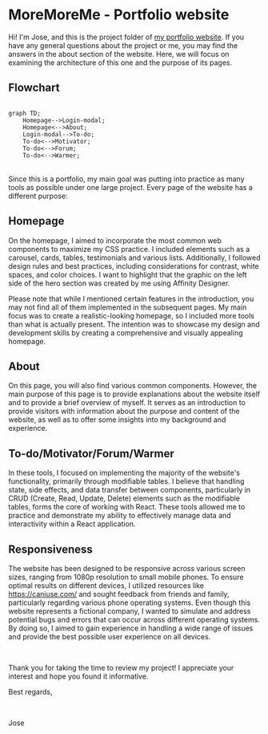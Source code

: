 # MoreMoreMe - Portfolio website

Hi! I'm Jose, and this is the project folder of [my portfolio website](https://moremore.me/). If you have any general questions about the project or me, you may find the answers in the about section of the website. Here, we will focus on examining the architecture of this one and the purpose of its pages.

## Flowchart

```mermaid

graph TD;
    Homepage-->Login-modal;
    Homepage<-->About;
    Login-modal-->To-do;
    To-do<-->Motivator;
    To-do<-->Forum;
    To-do<-->Warmer;
```

<br>
Since this is a portfolio, my main goal was putting into practice as many tools as possible under one large project. Every page of the website has a different purpose: 

<br>

## Homepage

On the homepage, I aimed to incorporate the most common web components to maximize my CSS practice. I included elements such as a carousel, cards, tables, testimonials and various lists. Additionally, I followed design rules and best practices, including considerations for contrast, white spaces, and color choices. I want to highlight that the graphic on the left side of the hero section was created by me using Affinity Designer.

Please note that while I mentioned certain features in the introduction, you may not find all of them implemented in the subsequent pages. My main focus was to create a realistic-looking homepage, so I included more tools than what is actually present. The intention was to showcase my design and development skills by creating a comprehensive and visually appealing homepage.

## About

On this page, you will also find various common components. However, the main purpose of this page is to provide explanations about the website itself and to provide a brief overview of myself. It serves as an introduction to provide visitors with information about the purpose and content of the website, as well as to offer some insights into my background and experience.

## To-do/Motivator/Forum/Warmer

In these tools, I focused on implementing the majority of the website's functionality, primarily through modifiable tables. I believe that handling state, side effects, and data transfer between components, particularly in CRUD (Create, Read, Update, Delete) elements such as the modifiable tables, forms the core of working with React. These tools allowed me to practice and demonstrate my ability to effectively manage data and interactivity within a React application.

## Responsiveness

The website has been designed to be responsive across various screen sizes, ranging from 1080p resolution to small mobile phones. To ensure optimal results on different devices, I utilized resources like https://caniuse.com/ and sought feedback from friends and family, particularly regarding various phone operating systems. Even though this website represents a fictional company, I wanted to simulate and address potential bugs and errors that can occur across different operating systems. By doing so, I aimed to gain experience in handling a wide range of issues and provide the best possible user experience on all devices.

<br>

Thank you for taking the time to review my project!
I appreciate your interest and hope you found it informative.

Best regards,

<br>

Jose